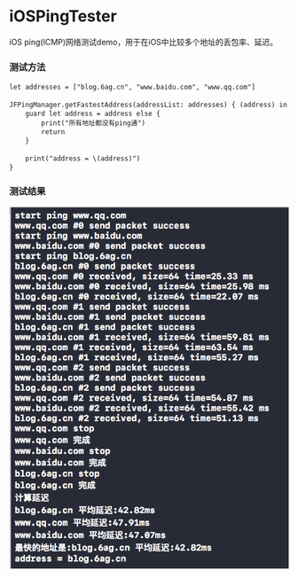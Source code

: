 # iOSPingTester
iOS ping(ICMP)网络测试demo，用于在iOS中比较多个地址的丢包率、延迟。

### 测试方法

```swif
let addresses = ["blog.6ag.cn", "www.baidu.com", "www.qq.com"]

JFPingManager.getFastestAddress(addressList: addresses) { (address) in
    guard let address = address else {
        print("所有地址都没有ping通")
        return
    }
    
    print("address = \(address)")
}
```

### 测试结果

![image](https://github.com/6ag/iOSPingTester/blob/master/1.png)

